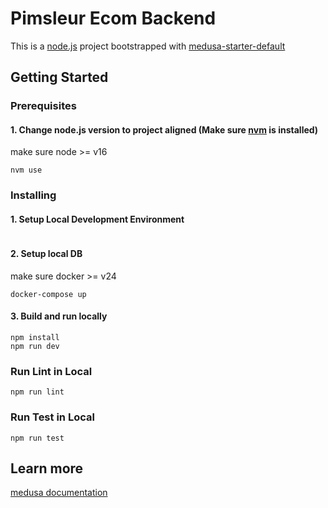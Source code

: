 # Pimsleur Ecom Backend

This is a [node.js](https://nodejs.org/) project bootstrapped with [medusa-starter-default](https://github.com/medusajs/medusa-starter-default)

## Getting Started

### Prerequisites

#### 1. Change node.js version to project aligned (Make sure [nvm](https://github.com/nvm-sh/nvm) is installed)
make sure node >= v16
```shell
nvm use
```

### Installing

#### 1. Setup Local Development Environment
```shell
```

#### 2. Setup local DB
make sure docker >= v24
```shell
docker-compose up
```

#### 3. Build and run locally
```shell
npm install
npm run dev
```

### Run Lint in Local
```shell
npm run lint
```

### Run Test in Local
```shell
npm run test
```
## Learn more
[medusa documentation](https://docs.medusajs.com/)
